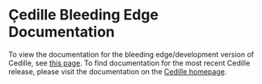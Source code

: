 # Çedille Bleeding Edge Documentation
To view the documentation for the bleeding
edge/development version of Cedille, see
[this page](html).
To find documentation for the most
recent Cedille release, please
visit the documentation on the
[Cedille homepage](https://cedille.github.io/docs/).
